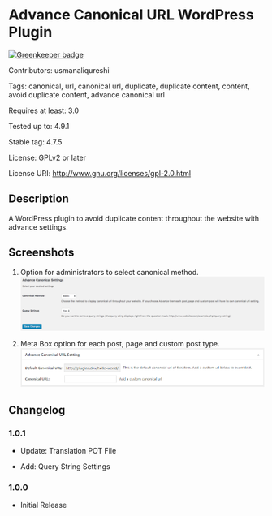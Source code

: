 # Advance Canonical URL WordPress Plugin

[![Greenkeeper badge](https://badges.greenkeeper.io/usmanaliqureshi/advance-canonical-url.svg)](https://greenkeeper.io/)

Contributors: usmanaliqureshi

Tags: canonical, url, canonical url, duplicate, duplicate content, content, avoid duplicate content, advance canonical url

Requires at least: 3.0

Tested up to: 4.9.1

Stable tag: 4.7.5

License: GPLv2 or later

License URI: http://www.gnu.org/licenses/gpl-2.0.html

## Description

A WordPress plugin to avoid duplicate content throughout the website with advance settings.

## Screenshots

1. Option for administrators to select canonical method.![Option for administrators to select canonical method.](https://raw.githubusercontent.com/usmanaliqureshi/advance-canonical-url/development/screenshot-1.png)

2. Meta Box option for each post, page and custom post type.![Meta Box option for each post, page and custom post type.](https://raw.githubusercontent.com/usmanaliqureshi/advance-canonical-url/development/screenshot-2.png)


## Changelog

### 1.0.1

* Update: Translation POT File

* Add: Query String Settings

### 1.0.0

* Initial Release
